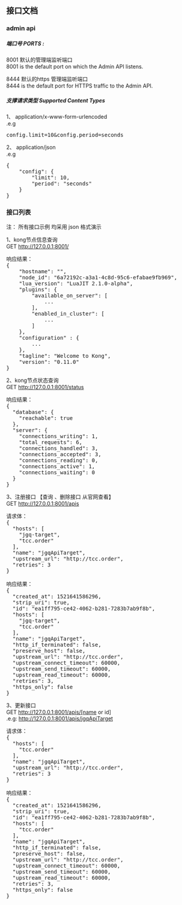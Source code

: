 ## 接口文档

### admin api  

##### 端口号 PORTS :  

8001 默认的管理端监听端口  
8001 is the default port on which the Admin API listens.  

8444 默认的https 管理端监听端口  
8444 is the default port for HTTPS traffic to the Admin API.

##### 支撑请求类型  Supported Content Types  

1、 application/x-www-form-urlencoded  
.e.g
<pre>
config.limit=10&config.period=seconds
</pre>

2、 application/json  
.e.g  
<pre>
{
    "config": {
        "limit": 10,
        "period": "seconds"
    }
}
</pre>


### 接口列表
<p>
  注：    所有接口示例 均采用 json 格式演示
</p>


1、kong节点信息查询  
GET     http://127.0.0.1:8001/ 
<pre>
响应结果：
{
    "hostname": "",
    "node_id": "6a72192c-a3a1-4c8d-95c6-efabae9fb969",
    "lua_version": "LuaJIT 2.1.0-alpha",
    "plugins": {
        "available_on_server": [
            ...
        ],
        "enabled_in_cluster": [
            ...
        ]
    },
    "configuration" : {
        ...
    },
    "tagline": "Welcome to Kong",
    "version": "0.11.0"
}
</pre>



2、kong节点状态查询  
GET     http://127.0.0.1:8001/status 
<pre>
响应结果：
{
  "database": {
    "reachable": true
  },
  "server": {
    "connections_writing": 1,
    "total_requests": 6,
    "connections_handled": 3,
    "connections_accepted": 3,
    "connections_reading": 0,
    "connections_active": 1,
    "connections_waiting": 0
  }
}
</pre>



3、注册接口   【查询 、删除接口 从官网查看】  
GET     http://127.0.0.1:8001/apis 
<pre>
请求体：
{
  "hosts": [
    "jgq-target",
    "tcc.order"
  ],
  "name": "jgqApiTarget",
  "upstream_url": "http://tcc.order",
  "retries": 3
}

响应结果：
{
  "created_at": 1521641586296,
  "strip_uri": true,
  "id": "ea1ff795-ce42-4062-b281-7283b7ab9f8b",
  "hosts": [
    "jgq-target",
    "tcc.order"
  ],
  "name": "jgqApiTarget",
  "http_if_terminated": false,
  "preserve_host": false,
  "upstream_url": "http://tcc.order",
  "upstream_connect_timeout": 60000,
  "upstream_send_timeout": 60000,
  "upstream_read_timeout": 60000,
  "retries": 3,
  "https_only": false
}
</pre>



3、更新接口  
GET     http://127.0.0.1:8001/apis/[name  or id]  
   .e.g:  http://127.0.0.1:8001/apis/jgqApiTarget    

<pre>
请求体：
{
  "hosts": [
    "tcc.order"
  ],
  "name": "jgqApiTarget",
  "upstream_url": "http://tcc.order",
  "retries": 3
}

响应结果：
{
  "created_at": 1521641586296,
  "strip_uri": true,
  "id": "ea1ff795-ce42-4062-b281-7283b7ab9f8b",
  "hosts": [
    "tcc.order"
  ],
  "name": "jgqApiTarget",
  "http_if_terminated": false,
  "preserve_host": false,
  "upstream_url": "http://tcc.order",
  "upstream_connect_timeout": 60000,
  "upstream_send_timeout": 60000,
  "upstream_read_timeout": 60000,
  "retries": 3,
  "https_only": false
}
</pre>









